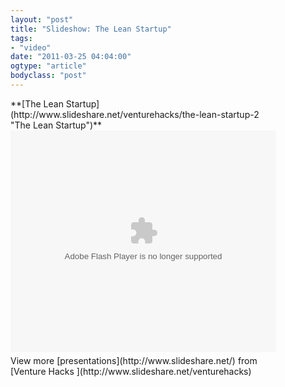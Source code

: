 ```yaml
---
layout: "post"
title: "Slideshow: The Lean Startup"
tags: 
- "video"
date: "2011-03-25 04:04:00"
ogtype: "article"
bodyclass: "post"
---
```


<div id="__ss_1065895" style="width:425px">**[The Lean Startup](http://www.slideshare.net/venturehacks/the-lean-startup-2 "The Lean Startup")**  
<object height="355" id="__sse1065895" width="425"><param name="movie" value="http://static.slidesharecdn.com/swf/ssplayer2.swf?doc=TheLeanStartup-090224164815-phpapp01&stripped_title=the-lean-startup-2&userName=venturehacks"></param><param name="allowFullScreen" value="true"></param><param name="allowScriptAccess" value="always"></param><embed allowfullscreen="true" allowscriptaccess="always" height="355" name="__sse1065895" src="http://static.slidesharecdn.com/swf/ssplayer2.swf?doc=TheLeanStartup-090224164815-phpapp01&stripped_title=the-lean-startup-2&userName=venturehacks" type="application/x-shockwave-flash" width="425"></embed></object><div style="padding:5px 0 12px"> View more [presentations](http://www.slideshare.net/) from [Venture Hacks ](http://www.slideshare.net/venturehacks)</div></div>